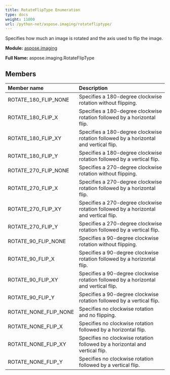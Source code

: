 ```yaml
---
title: RotateFlipType Enumeration
type: docs
weight: 11000
url: /python-net/aspose.imaging/rotatefliptype/
---
```


Specifies how much an image is rotated and the axis used to flip the image.

**Module:** [aspose.imaging](/imaging/python-net/aspose.imaging/)

**Full Name:** aspose.imaging.RotateFlipType

## **Members**
| **Member name** | **Description** |
| :- | :- |
| ROTATE_180_FLIP_NONE | Specifies a 180-degree clockwise rotation without flipping. |
| ROTATE_180_FLIP_X | Specifies a 180-degree clockwise rotation followed by a horizontal flip. |
| ROTATE_180_FLIP_XY | Specifies a 180-degree clockwise rotation followed by a horizontal and vertical flip. |
| ROTATE_180_FLIP_Y | Specifies a 180-degree clockwise rotation followed by a vertical flip. |
| ROTATE_270_FLIP_NONE | Specifies a 270-degree clockwise rotation without flipping. |
| ROTATE_270_FLIP_X | Specifies a 270-degree clockwise rotation followed by a horizontal flip. |
| ROTATE_270_FLIP_XY | Specifies a 270-degree clockwise rotation followed by a horizontal and vertical flip. |
| ROTATE_270_FLIP_Y | Specifies a 270-degree clockwise rotation followed by a vertical flip. |
| ROTATE_90_FLIP_NONE | Specifies a 90-degree clockwise rotation without flipping. |
| ROTATE_90_FLIP_X | Specifies a 90-degree clockwise rotation followed by a horizontal flip. |
| ROTATE_90_FLIP_XY | Specifies a 90-degree clockwise rotation followed by a horizontal and vertical flip. |
| ROTATE_90_FLIP_Y | Specifies a 90-degree clockwise rotation followed by a vertical flip. |
| ROTATE_NONE_FLIP_NONE | Specifies no clockwise rotation and no flipping. |
| ROTATE_NONE_FLIP_X | Specifies no clockwise rotation followed by a horizontal flip. |
| ROTATE_NONE_FLIP_XY | Specifies no clockwise rotation followed by a horizontal and vertical flip. |
| ROTATE_NONE_FLIP_Y | Specifies no clockwise rotation followed by a vertical flip. |
